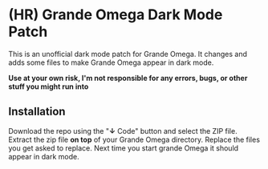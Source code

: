 <!-- @format -->

# (HR) Grande Omega Dark Mode Patch

This is an unofficial dark mode patch for Grande Omega. It changes and adds some files to make Grande Omega appear in dark mode.

**Use at your own risk, I'm not responsible for any errors, bugs, or other stuff you might run into**

## Installation

Download the repo using the "**↓** Code" button and select the ZIP file. Extract the zip file **on top** of your Grande Omega directory. Replace the files you get asked to replace.
Next time you start grande Omega it should appear in dark mode.
